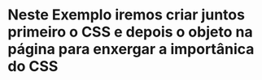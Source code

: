 # Neste Exemplo iremos criar juntos primeiro o CSS e depois o objeto na página para enxergar a importânica do CSS
